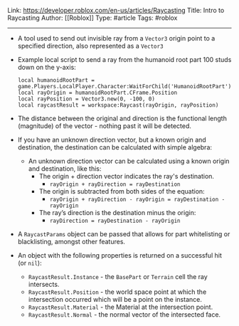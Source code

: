 Link: https://developer.roblox.com/en-us/articles/Raycasting
Title: Intro to Raycasting
Author: [[Roblox]]
Type: #article
Tags: #roblox 

---

* A tool used to send out invisible ray from a `Vector3` origin point to a specified direction, also represented as a `Vector3`
* Example local script to send a ray from the humanoid root part 100 studs down on the y-axis:

	```
    local humanoidRootPart = game.Players.LocalPlayer.Character:WaitForChild('HumanoidRootPart')
    local rayOrigin = humanoidRootPart.CFrame.Position
    local rayPosition = Vector3.new(0, -100, 0)
    local raycastResult = workspace:Raycast(rayOrigin, rayPosition)
    ```
    
* The distance between the original and direction is the functional length (magnitude) of the vector - nothing past it will be detected.
* If you have an unknown direction vector, but a known origin and destination, the destination can be calculated with simple algebra:
    * An unknown direction vector can be calculated using a known origin and destination, like this:
        * The origin + direction vector indicates the ray's destination.
            * ``rayOrigin + rayDirection = rayDestination``
        * The origin is subtracted from both sides of the equation:
            * ``rayOrigin + rayDirection - rayOrigin = rayDestination - rayOrigin``
        * The ray’s direction is the destination minus the origin:
            * ``rayDirection = rayDestination - rayOrigin``
* A `RaycastParams`  object can be passed that allows for part whitelisting or blacklisting, amongst other features.
*  An object with the following properties is returned on a successful hit (or `nil`):
    * `RaycastResult.Instance` - the `BasePart` or `Terrain` cell the ray intersects.
    * `RaycastResult.Position` - the world space point at which the intersection occurred which will be a point on the instance.
    * `RaycastResult.Material` - the Material at the intersection point.
    * `RaycastResult.Normal` - the normal vector of the intersected face.